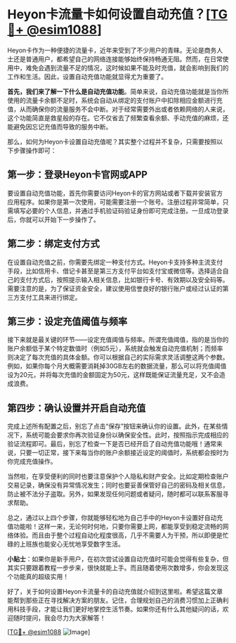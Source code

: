 # Heyon卡流量卡如何设置自动充值？[[TG💪+ @esim1088](https://t.me/s/esim1088)]

Heyon卡作为一种便捷的流量卡，近年来受到了不少用户的青睐。无论是商务人士还是普通用户，都希望自己的网络连接能够始终保持畅通无阻。然而，在日常使用中，难免会遇到流量不足的情况，这时候如果不能及时充值，就会影响到我们的工作和生活。因此，设置自动充值功能就显得尤为重要了。

**首先，我们来了解一下什么是自动充值功能**。简单来说，自动充值功能就是当你所使用的流量卡余额不足时，系统会自动从绑定的支付账户中扣除相应金额进行充值，从而确保你的流量服务不会中断。对于经常需要外出或者依赖网络的人来说，这个功能简直是救星般的存在。它不仅省去了频繁查看余额、手动充值的麻烦，还能避免因忘记充值而导致的服务中断。

那么，如何为Heyon卡设置自动充值呢？其实整个过程并不复杂，只需要按照以下步骤操作即可：

## 第一步：登录Heyon卡官网或APP

要设置自动充值功能，首先你需要访问Heyon卡的官方网站或者下载并安装官方应用程序。如果你是第一次使用，可能需要注册一个账号。注册过程非常简单，只需填写必要的个人信息，并通过手机验证码验证身份即可完成注册。一旦成功登录后，你就可以开始下一步操作了。

## 第二步：绑定支付方式

在设置自动充值之前，你需要先绑定一种支付方式。Heyon卡支持多种主流支付手段，比如信用卡、借记卡甚至是第三方支付平台如支付宝或微信等。选择适合自己的支付方式后，按照提示输入相关信息，比如银行卡号、有效期以及安全码等。需要注意的是，为了保证资金安全，建议使用信誉良好的银行账户或经过认证的第三方支付工具来进行绑定。

## 第三步：设定充值阈值与频率

接下来就是最关键的环节——设定充值阈值与频率。所谓充值阈值，指的是当你的账户余额低于某个特定数值时（例如5元），系统就会触发自动充值机制；而频率则决定了每次充值的具体金额。你可以根据自己的实际需求灵活调整这两个参数。例如，如果你每个月大概需要消耗掉30GB左右的数据流量，那么可以将充值阈值设为20元，并将每次充值的金额固定为50元，这样既能保证流量充足，又不会造成浪费。

## 第四步：确认设置并开启自动充值

完成上述所有配置之后，别忘了点击“保存”按钮来确认你的设置。此外，在某些情况下，系统可能会要求你再次验证身份以确保安全性。此时，按照指示完成相应的验证流程即可。最后，别忘了检查一下是否已经开启了自动充值功能哦！通常来说，只要一切正常，接下来每当你的账户余额接近设定的阈值时，系统都会按时为你完成充值操作。

当然啦，在享受便利的同时也要注意保护个人隐私和财产安全。比如定期检查账户交易记录，确保没有异常情况发生；同时也要妥善保管好自己的密码及相关信息，防止被不法分子盗取。另外，如果发现任何问题或者疑问，随时都可以联系客服寻求帮助。

总之，通过以上四个步骤，你就能够轻松地为自己手中的Heyon卡设置好自动充值功能啦！这样一来，无论何时何地，只要你需要上网，都能享受到稳定流畅的网络体验。而且由于整个过程自动化程度很高，几乎不需要人为干预，所以即便是忙碌的上班族也能安心无忧地享受数字生活。

**小贴士**：如果你是新手用户，在初次尝试设置自动充值时可能会觉得有些复杂，但其实只要跟着教程一步步来，很快就能上手。而且随着使用次数增多，你会发现这个功能真的超级实用！

好了，关于如何设置Heyon卡流量卡的自动充值就介绍到这里啦。希望这篇文章能帮到那些正在寻找解决方案的朋友。记住，合理规划自己的消费习惯加上正确利用科技手段，才能让我们更好地掌控生活节奏。如果你还有什么其他疑问的话，欢迎随时提问，我会尽力为大家解答！

[[TG💪+ @esim1088](https://t.me/s/esim1088) ![Image](https://i.postimg.cc/4NQfJmqS/Snipaste-2025-05-13-00-14-12.png)]